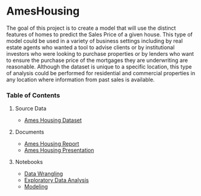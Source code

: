 # AmesHousing
The goal of this project is to create a model that will use the distinct features of homes to predict the Sales Price of a given house.  This type of model could be used in a variety of business settings including by real estate agents who wanted a tool to advise clients or by institutional investors who were looking to purchase  properties or by lenders who want to ensure the purchase price of the mortgages they are underwriting are reasonable.  Although the dataset is unique to a specific location, this type of analysis could be performed for residential and commercial properties in any location where information from past sales is available. 

### Table of Contents
1. Source Data  
   * [Ames Housing Dataset](https://www.kaggle.com/datasets/prevek18/ames-housing-dataset?select=AmesHousing.csv)

2. Documents
   * [Ames Housing Report](https://github.com/andrewseal/AmesHousing/blob/37e70eb22431bde9096a6ed3e211b64b54e2e81c/Ames_Housing_Report.pdf)
   * [Ames Housing Presentation](https://github.com/andrewseal/AmesHousing/blob/43d6609c311e386f4c4705f202d1d112560e9e0d/Ames_Housing_Presentation.pdf)

3. Notebooks
   * [Data Wrangling](https://github.com/andrewseal/AmesHousing/blob/76a23ca31181035310d7a4e4a3d98411b73de555/notebooks/Data_Wrangling.ipynb)
   * [Exploratory Data Analysis](https://github.com/andrewseal/AmesHousing/blob/76a23ca31181035310d7a4e4a3d98411b73de555/notebooks/EDA.ipynb)
   * [Modeling](https://github.com/andrewseal/AmesHousing/blob/76a23ca31181035310d7a4e4a3d98411b73de555/notebooks/EDA.ipynb)
